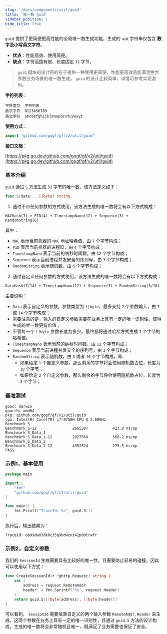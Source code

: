 ```yaml
---
slug: '/docs/components/util/guid'
title: '唯一数-guid'
sidebar_position: 1
hide_title: true
---
```


`guid` 提供了更简便更高性能的全局唯一数生成功能。生成的 `uid` 字符串仅包含 **数字及小写英文字符**。

- **优点**：性能高效、使用简便。
- **缺点**：字符范围有限、长度固定 `32` 字节。

> `guid` 模块的设计目的在于提供一种使用更简便、性能更高效且能满足绝大多数业务场景的唯一数生成。 `guid` 的设计比较简单，详情可参考实现源码。

**字符列表**：

```
字符类型  字符列表
数字字符  0123456789
英文字符  abcdefghijklmnopqrstuvwxyz
```

**使用方式**：

```go
import "github.com/gogf/gf/v2/util/guid"
```

**接口文档**：

[https://pkg.go.dev/github.com/gogf/gf/v2/util/guid](https://pkg.go.dev/github.com/gogf/gf/v2/util/guid)

### 基本介绍

`guid` 通过 `S` 方法生成 `32` 字节的唯一数，该方法定义如下：

```go
func S(data ...[]byte) string
```

1. 通过不带任何参数的方式使用，该方法生成的唯一数将会有以下方式构成：

`MACHash(7) + PID(4) + TimestampNano(12) + Sequence(3) + RandomString(6)`

其中：

   - `MAC` 表示当前机器的 `MAC` 地址哈希值，由 `7` 个字节构成；
   - `PID` 表示当前机器的进程ID，由 `4` 个字节构成；
   - `TimestampNano` 表示当前的纳秒时间戳，由 `12` 个字节构成；
   - `Sequence` 表示当前进程并发安全的序列号，由 `3` 个字节构成；
   - `RandomString` 表示随机数，由 `6` 个字节构成；
2. 通过自定义任何参数的方式使用，该方法生成的唯一数将会有以下方式构成：

`DataHash(7/14) + TimestampNano(12) + Sequence(3) + RandomString(3/10)`

主要说明：

   - `Data` 表示自定义的参数，参数类型为 `[]byte`，最多支持 `2` 个参数输入，由 `7` 或 `14` 个字节构成；
   - 需要注意的是，输入的自定义参数需要在业务上具有一定的唯一识别性，使得生成的唯一数更有价值；
   - 不管每一个 `[]byte` 参数长度为多少，最终都将通过哈希方式生成 `7` 个字节的哈希值。
   - `TimestampNano` 表示当前的纳秒时间戳，由 `12` 个字节构成；
   - `Sequence` 表示当前进程并发安全的序列号，由 `3` 个字节构成；
   - `RandomString` 表示随机数，由 `3` 或者 `10` 个字节构成，即:
     - 如果给定 `1` 个自定义参数，那么剩余的字节将会使用随机数占位，长度为 `10` 个字节；
     - 如果给定 `2` 个自定义参数，那么剩余的字节将会使用随机数占位，长度为 `3` 个字节；

### 基准测试

```
goos: darwin
goarch: amd64
pkg: github.com/gogf/gf/v2/util/guid
cpu: Intel(R) Core(TM) i7-9750H CPU @ 2.60GHz
Benchmark_S
Benchmark_S-12                2665587           423.8 ns/op
Benchmark_S_Data_1
Benchmark_S_Data_1-12         2027568           568.2 ns/op
Benchmark_S_Data_2
Benchmark_S_Data_2-12         4352824           275.5 ns/op
PASS
```

### 示例1，基本使用

```go
package main

import (
    "fmt"
    "github.com/gogf/gf/v2/util/guid"
)

func main() {
    fmt.Printf("TraceId: %s", guid.S())
}
```

执行后，输出结果为：

```
TraceId: oa9sdw03dk0c35q9bdwcnz42p00trwfr
```

### 示例2，自定义参数

我们的 `SessionId` 生成需要具有比较好的唯一性，且需要防止轻易的碰撞，因此可以使用以下方式：

```go
func CreateSessionId(r *ghttp.Request) string {
    var (
        address = request.RemoteAddr
        header  = fmt.Sprintf("%v", request.Header)
    )
    return guid.S([]byte(address), []byte(header))
}
```

可以看到， `SessionId` 需要依靠自定义的两个输入参数 `RemoteAddr`, `Header` 来生成，这两个参数在业务上具有一定的唯一识别性，且通过 `guid.S` 方法的设计构成，生成的唯一数将会非常随机且唯一，既满足了业务需要也保证了安全。